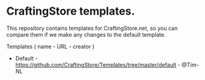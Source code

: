 # CraftingStore templates.

This repository contains templates for CraftingStore.net, so you can compare them if we make any changes to the default template.

Templates ( name - URL - creator )
- Default - https://github.com/CraftingStore/Templates/tree/master/default - @Tim-NL

